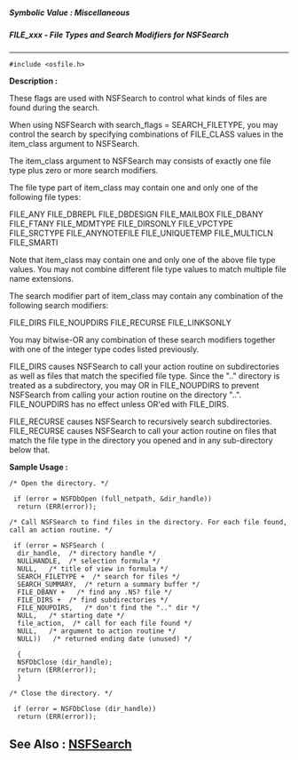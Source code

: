 ##### Symbolic Value : Miscellaneous
##### FILE_xxx - File Types and Search Modifiers for NSFSearch
---
```
#include <osfile.h>
```
**Description :**

These flags are used with NSFSearch to control what kinds of files are found 
during the search.

When using NSFSearch with search_flags = SEARCH_FILETYPE, you may control the 
search by specifying combinations of FILE_CLASS values in the item_class 
argument to NSFSearch.

The item_class argument to NSFSearch may consists of exactly one file type plus 
zero or more search modifiers.

The file type part of item_class may contain one and only one of the following 
file types:

FILE_ANY
FILE_DBREPL
FILE_DBDESIGN
FILE_MAILBOX
FILE_DBANY
FILE_FTANY
FILE_MDMTYPE
FILE_DIRSONLY
FILE_VPCTYPE
FILE_SRCTYPE
FILE_ANYNOTEFILE
FILE_UNIQUETEMP
FILE_MULTICLN
FILE_SMARTI

Note that item_class may contain one and only one of the above file type 
values. You may not combine different file type values to match multiple file 
name extensions.

The search modifier part of item_class may contain any combination of the 
following search modifiers:

FILE_DIRS
FILE_NOUPDIRS
FILE_RECURSE
FILE_LINKSONLY

You may bitwise-OR any combination of these search modifiers together with one 
of the integer type codes listed previously.

FILE_DIRS causes NSFSearch to call your action routine on subdirectories as 
well as files that match the specified file type.  Since the ".." directory is 
treated as a subdirectory, you may OR in FILE_NOUPDIRS to prevent NSFSearch 
from calling your action routine on the directory "..". FILE_NOUPDIRS has no 
effect unless OR'ed with FILE_DIRS.
 
FILE_RECURSE causes NSFSearch to recursively search subdirectories. 
FILE_RECURSE causes NSFSearch to call your action routine on files that match 
the file type in the directory you opened and in any sub-directory below that.

**Sample Usage :**
```
/* Open the directory. */

 if (error = NSFDbOpen (full_netpath, &dir_handle))
  return (ERR(error));

/* Call NSFSearch to find files in the directory. For each file found, 
call an action routine. */

 if (error = NSFSearch (
  dir_handle,  /* directory handle */
  NULLHANDLE,  /* selection formula */
  NULL,   /* title of view in formula */
  SEARCH_FILETYPE +  /* search for files */
  SEARCH_SUMMARY,  /* return a summary buffer */
  FILE_DBANY +   /* find any .NS? file */
  FILE_DIRS +  /* find subdirectories */
  FILE_NOUPDIRS,   /* don't find the ".." dir */
  NULL,   /* starting date */
  file_action,  /* call for each file found */
  NULL,   /* argument to action routine */
  NULL))   /* returned ending date (unused) */

  {
  NSFDbClose (dir_handle);
  return (ERR(error));
  }

/* Close the directory. */

 if (error = NSFDbClose (dir_handle))
  return (ERR(error));
```
**See Also :**
[NSFSearch](/reference/Func/NSFSearch)
---

